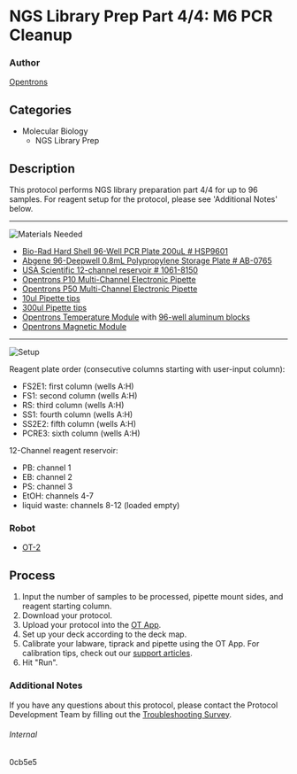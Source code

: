 # NGS Library Prep Part 4/4: M6 PCR Cleanup

### Author
[Opentrons](http://www.opentrons.com/)

## Categories
* Molecular Biology
    * NGS Library Prep

## Description
This protocol performs NGS library preparation part 4/4 for up to 96 samples. For reagent setup for the protocol, please see 'Additional Notes' below.

---
![Materials Needed](https://s3.amazonaws.com/opentrons-protocol-library-website/custom-README-images/001-General+Headings/materials.png)

* [Bio-Rad Hard Shell 96-Well PCR Plate 200uL # HSP9601](http://www.bio-rad.com/en-us/sku/hsp9601-hard-shell-96-well-pcr-plates-low-profile-thin-wall-skirted-white-clear?ID=hsp9601)
* [Abgene 96-Deepwell 0.8mL Polypropylene Storage Plate # AB-0765](https://www.thermofisher.com/order/catalog/product/AB0765?SID=srch-hj-AB-0765)
* [USA Scientific 12-channel reservoir # 1061-8150](https://www.usascientific.com/12-channel-automation-reservoir.aspx)
* [Opentrons P10 Multi-Channel Electronic Pipette](https://shop.opentrons.com/collections/ot-2-pipettes/products/8-channel-electronic-pipette)
* [Opentrons P50 Multi-Channel Electronic Pipette](https://shop.opentrons.com/collections/ot-2-pipettes/products/8-channel-electronic-pipette)
* [10ul Pipette tips](https://shop.opentrons.com/collections/opentrons-tips/products/opentrons-10ul-tips)
* [300ul Pipette tips](https://shop.opentrons.com/collections/opentrons-tips/products/opentrons-300ul-tips)
* [Opentrons Temperature Module](https://shop.opentrons.com/collections/hardware-modules/products/tempdeck) with [96-well aluminum blocks](https://shop.opentrons.com/collections/hardware-modules/products/aluminum-block-set)
* [Opentrons Magnetic Module](https://shop.opentrons.com/collections/hardware-modules/products/magdeck)

---
![Setup](https://s3.amazonaws.com/opentrons-protocol-library-website/custom-README-images/001-General+Headings/Setup.png)

Reagent plate order (consecutive columns starting with user-input column):
* FS2E1: first column (wells A:H)
* FS1: second column (wells A:H)
* RS: third column (wells A:H)
* SS1: fourth column (wells A:H)
* SS2E2: fifth column (wells A:H)
* PCRE3: sixth column (wells A:H)

12-Channel reagent reservoir:
* PB: channel 1
* EB: channel 2
* PS: channel 3
* EtOH: channels 4-7
* liquid waste: channels 8-12 (loaded empty)

### Robot
* [OT-2](https://opentrons.com/ot-2)

## Process
1. Input the number of samples to be processed, pipette mount sides, and reagent starting column.
2. Download your protocol.
3. Upload your protocol into the [OT App](https://opentrons.com/ot-app).
4. Set up your deck according to the deck map.
5. Calibrate your labware, tiprack and pipette using the OT App. For calibration tips, check out our [support articles](https://support.opentrons.com/en/collections/1559720-guide-for-getting-started-with-the-ot-2).
6. Hit "Run".

### Additional Notes
If you have any questions about this protocol, please contact the Protocol Development Team by filling out the [Troubleshooting Survey](https://protocol-troubleshooting.paperform.co/).

###### Internal
0cb5e5
